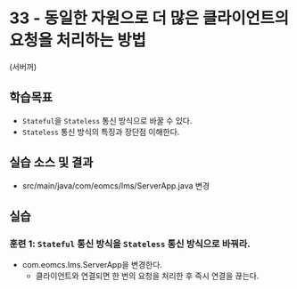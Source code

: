 # 33 - 동일한 자원으로 더 많은 클라이언트의 요청을 처리하는 방법
(서버꺼)

## 학습목표

- `Stateful`을 `Stateless` 통신 방식으로 바꿀 수 있다.
- `Stateless` 통신 방식의 특징과 장단점 이해한다.

## 실습 소스 및 결과

- src/main/java/com/eomcs/lms/ServerApp.java 변경

## 실습  

### 훈련 1: `Stateful` 통신 방식을 `Stateless` 통신 방식으로 바꿔라.

- com.eomcs.lms.ServerApp을 변경한다.
  - 클라이언트와 연결되면 한 번의 요청을 처리한 후 즉시 연결을 끊는다.
 
